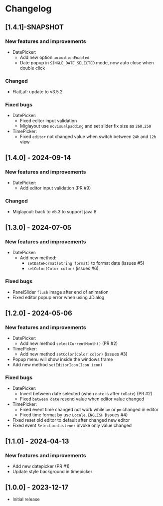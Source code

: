 # Changelog

## [1.4.1]-SNAPSHOT

### New features and improvements

- DatePicker:
  - Add new option `animationEnabled`
  - Date popup in `SINGLE_DATE_SELECTED` mode, now auto close when double click

### Changed

- FlatLaf: update to v3.5.2

### Fixed bugs

- DatePicker:
  - Fixed editor input validation
  - Miglayout use `novisualpadding` and set slider fix size as `260,250`
- TimePicker:
  - Fixed `editor` not changed value when switch between `24h` and `12h` view

## [1.4.0] - 2024-09-14

### New features and improvements

- DatePicker:
  - Add editor input validation (PR #9)

### Changed

- Miglayout: back to v5.3 to support java 8

## [1.3.0] - 2024-07-05

### New features and improvements

- DatePicker:
  - Add new method:
    - `setDateFormat(String format)` to format date (issues #5)
    - `setColor(Color color)` (issues #6)

### Fixed bugs

- PanelSlider `flush` image after end of animation
- Fixed editor popup error when using JDialog

## [1.2.0] - 2024-05-06

### New features and improvements

- DatePicker:
  - Add new method `selectCurrentMonth()` (PR #2)
- TimePicker:
  - Add new method `setColor(Color color)` (issues #3)
- Popup menu will show inside the windows frame
- Add new method `setEditorIcon(Icon icon)`

### Fixed bugs

- DatePicker:
  - Invert between date selected (when `date` is after `toDate`) (PR #2)
  - Fixed `between date` resend value when editor value changed
- TimePicker: 
  - Fixed event time changed not work while `am` or `pm` changed in editor
  - Fixed time format by use `Locale.ENGLISH` (issues #4)
- Fixed reset old editor to default after changed new editor
- Fixed event `SelectionListener` invoke only value changed

## [1.1.0] - 2024-04-13

### New features and improvements

- Add new datepicker (PR #1) 
- Update style background in timepicker

## [1.0.0] - 2023-12-17

- Initial release
